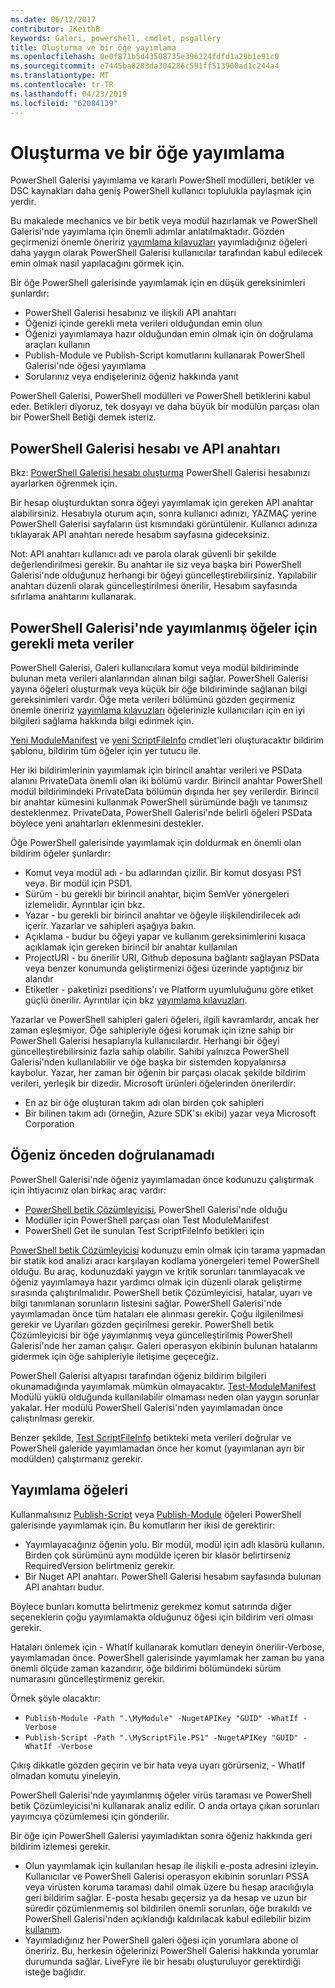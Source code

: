```yaml
---
ms.date: 06/12/2017
contributor: JKeithB
keywords: Galeri, powershell, cmdlet, psgallery
title: Oluşturma ve bir öğe yayımlama
ms.openlocfilehash: 0e0f871b5d43508735e396224fdfd1a29b1e91c0
ms.sourcegitcommit: e7445ba8203da304286c591ff513900ad1c244a4
ms.translationtype: MT
ms.contentlocale: tr-TR
ms.lasthandoff: 04/23/2019
ms.locfileid: "62084139"
---
```

# <a name="creating-and-publishing-an-item"></a>Oluşturma ve bir öğe yayımlama

PowerShell Galerisi yayımlama ve kararlı PowerShell modülleri, betikler ve DSC kaynakları daha geniş PowerShell kullanıcı toplulukla paylaşmak için yerdir.

Bu makalede mechanics ve bir betik veya modül hazırlamak ve PowerShell Galerisi'nde yayımlama için önemli adımlar anlatılmaktadır. Gözden geçirmenizi önemle öneririz [yayımlama kılavuzları](../../concepts/publishing-guidelines.md) yayımladığınız öğeleri daha yaygın olarak PowerShell Galerisi kullanıcılar tarafından kabul edilecek emin olmak nasıl yapılacağını görmek için.

Bir öğe PowerShell galerisinde yayımlamak için en düşük gereksinimleri şunlardır:

- PowerShell Galerisi hesabınız ve ilişkili API anahtarı
- Öğenizi içinde gerekli meta verileri olduğundan emin olun
- Öğenizi yayımlamaya hazır olduğundan emin olmak için ön doğrulama araçları kullanın
- Publish-Module ve Publish-Script komutlarını kullanarak PowerShell Galerisi'nde öğesi yayımlama
- Sorularınız veya endişeleriniz öğeniz hakkında yanıt

PowerShell Galerisi, PowerShell modülleri ve PowerShell betiklerini kabul eder. Betikleri diyoruz, tek dosyayı ve daha büyük bir modülün parçası olan bir PowerShell Betiği demek isteriz.

## <a name="powershell-gallery-account-and-api-key"></a>PowerShell Galerisi hesabı ve API anahtarı

Bkz: [PowerShell Galerisi hesabı oluşturma](/powershell/gallery/how-to/publishing-packages/creating-an-account) PowerShell Galerisi hesabınızı ayarlarken öğrenmek için.

Bir hesap oluşturduktan sonra öğeyi yayımlamak için gereken API anahtar alabilirsiniz. Hesabıyla oturum açın, sonra kullanıcı adınızı, YAZMAÇ yerine PowerShell Galerisi sayfaların üst kısmındaki görüntülenir. Kullanıcı adınıza tıklayarak API anahtarı nerede hesabım sayfasına gideceksiniz.

Not: API anahtarı kullanıcı adı ve parola olarak güvenli bir şekilde değerlendirilmesi gerekir.
Bu anahtar ile siz veya başka biri PowerShell Galerisi'nde olduğunuz herhangi bir öğeyi güncelleştirebilirsiniz.
Yapılabilir anahtarı düzenli olarak güncelleştirilmesi önerilir, Hesabım sayfasında sıfırlama anahtarını kullanarak.

## <a name="required-metadata-for-items-published-to-the-powershell-gallery"></a>PowerShell Galerisi'nde yayımlanmış öğeler için gerekli meta veriler

PowerShell Galerisi, Galeri kullanıcılara komut veya modül bildiriminde bulunan meta verileri alanlarından alınan bilgi sağlar. PowerShell Galerisi yayına öğeleri oluşturmak veya küçük bir öğe bildiriminde sağlanan bilgi gereksinimleri vardır.
Öğe meta verileri bölümünü gözden geçirmeniz önemle öneririz [yayımlama kılavuzları](../../concepts/publishing-guidelines.md) öğelerinizle kullanıcıları için en iyi bilgileri sağlama hakkında bilgi edinmek için.

[Yeni ModuleManifest](/powershell/module/microsoft.powershell.core/new-modulemanifest) ve [yeni ScriptFileInfo](/powershell/module/PowerShellGet/New-ScriptFileInfo) cmdlet'leri oluşturacaktır bildirim şablonu, bildirim tüm öğeler için yer tutucu ile.

Her iki bildirimlerinin yayımlamak için birincil anahtar verileri ve PSData alanını PrivateData önemli olan iki bölümü vardır. Birincil anahtar PowerShell modül bildirimindeki PrivateData bölümün dışında her şey verilerdir. Birincil bir anahtar kümesini kullanmak PowerShell sürümünde bağlı ve tanımsız desteklenmez. PrivateData, PowerShell Galerisi'nde belirli öğeleri PSData böylece yeni anahtarları eklenmesini destekler.


Öğe PowerShell galerisinde yayımlamak için doldurmak en önemli olan bildirim öğeler şunlardır:

- Komut veya modül adı - bu adlarından çizilir. Bir komut dosyası PS1 veya. Bir modül için PSD1.
- Sürüm - bu gerekli bir birincil anahtar, biçim SemVer yönergeleri izlemelidir. Ayrıntılar için bkz.
- Yazar - bu gerekli bir birincil anahtar ve öğeyle ilişkilendirilecek adı içerir.
Yazarlar ve sahipleri aşağıya bakın.
- Açıklama - budur bu öğeyi yapar ve kullanım gereksinimlerini kısaca açıklamak için gereken birincil bir anahtar kullanılan
- ProjectURI - bu önerilir URI, Github deposuna bağlantı sağlayan PSData veya benzer konumunda geliştirmenizi öğesi üzerinde yaptığınız bir alandır
- Etiketler - paketinizi pseditions'ı ve Platform uyumluluğunu göre etiket güçlü önerilir. Ayrıntılar için bkz [yayımlama kılavuzları](../../concepts/publishing-guidelines.md#tag-your-package-with-the-compatible-pseditions-and-platforms).

Yazarlar ve PowerShell sahipleri galeri öğeleri, ilgili kavramlardır, ancak her zaman eşleşmiyor. Öğe sahipleriyle öğesi korumak için izne sahip bir PowerShell Galerisi hesaplarıyla kullanıcılardır. Herhangi bir öğeyi güncelleştirebilirsiniz fazla sahip olabilir. Sahibi yalnızca PowerShell Galerisi'nden kullanılabilir ve öğe başka bir sistemden kopyalanırsa kaybolur. Yazar, her zaman bir öğenin bir parçası olacak şekilde bildirim verileri, yerleşik bir dizedir. Microsoft ürünleri öğelerinden önerilerdir:

- En az bir öğe oluşturan takım adı olan birden çok sahipleri
- Bir bilinen takım adı (örneğin, Azure SDK'sı ekibi) yazar veya Microsoft Corporation


## <a name="pre-validate-your-item"></a>Öğeniz önceden doğrulanamadı

PowerShell Galerisi'nde öğeniz yayımlamadan önce kodunuzu çalıştırmak için ihtiyacınız olan birkaç araç vardır:

- [PowerShell betik Çözümleyicisi](https://www.powershellgallery.com/packages/PSScriptAnalyzer/), PowerShell Galerisi'nde olduğu
- Modüller için PowerShell parçası olan Test ModuleManifest
- PowerShell Get ile sunulan Test ScriptFileInfo betikleri için

[PowerShell betik Çözümleyicisi](https://www.powershellgallery.com/packages/PSScriptAnalyzer/) kodunuzu emin olmak için tarama yapmadan bir statik kod analizi aracı karşılayan kodlama yönergeleri temel PowerShell olduğu. Bu araç, kodunuzdaki yaygın ve kritik sorunları tanımlayacak ve öğeniz yayımlamaya hazır yardımcı olmak için düzenli olarak geliştirme sırasında çalıştırılmalıdır. PowerShell betik Çözümleyicisi, hatalar, uyarı ve bilgi tanımlanan sorunların listesini sağlar. PowerShell Galerisi'nde yayımlamadan önce tüm hataları ele alınması gerekir. Çoğu ilgilenilmesi gerekir ve Uyarıları gözden geçirilmesi gerekir. PowerShell betik Çözümleyicisi bir öğe yayımlanmış veya güncelleştirilmiş PowerShell Galerisi'nde her zaman çalışır. Galeri operasyon ekibinin bulunan hatalarını gidermek için öğe sahipleriyle iletişime geçeceğiz.

PowerShell Galerisi altyapısı tarafından öğeniz bildirim bilgileri okunamadığında yayımlamak mümkün olmayacaktır.
[Test-ModuleManifest](/powershell/module/microsoft.powershell.core/test-modulemanifest) Modülü yüklü olduğunda kullanılabilir olmaması neden olan yaygın sorunlar yakalar. Her modülü PowerShell Galerisi'nden yayımlamadan önce çalıştırılması gerekir.

Benzer şekilde, [Test ScriptFileInfo](/powershell/module/PowerShellGet/test-scriptfileinfo) betikteki meta verileri doğrular ve PowerShell galeride yayımlamadan önce her komut (yayımlanan ayrı bir modülden) çalıştırmanız gerekir.


## <a name="publishing-items"></a>Yayımlama öğeleri

Kullanmalısınız [Publish-Script](/powershell/module/PowerShellGet/publish-script) veya [Publish-Module](/powershell/module/PowerShellGet/publish-module) öğeleri PowerShell galerisinde yayımlamak için. Bu komutların her ikisi de gerektirir:

- Yayımlayacağınız öğenin yolu. Bir modül, modül için adlı klasörü kullanın. Birden çok sürümünü aynı modülde içeren bir klasör belirtirseniz RequiredVersion belirtmeniz gerekir.
- Bir Nuget API anahtarı. PowerShell Galerisi hesabım sayfasında bulunan API anahtarı budur.

Böylece bunları komutta belirtmeniz gerekmez komut satırında diğer seçeneklerin çoğu yayımlamakta olduğunuz öğesi için bildirim veri olması gerekir.

Hataları önlemek için - WhatIf kullanarak komutları deneyin önerilir-Verbose, yayımlamadan önce. PowerShell galerisinde yayımlamak her zaman bu yana önemli ölçüde zaman kazandırır, öğe bildirimi bölümündeki sürüm numarasını güncelleştirmeniz gerekir.

Örnek şöyle olacaktır:

* `Publish-Module -Path ".\MyModule" -NugetAPIKey "GUID" -WhatIf -Verbose`
* `Publish-Script -Path ".\MyScriptFile.PS1" -NugetAPIKey "GUID" -WhatIf -Verbose`

Çıkış dikkatle gözden geçirin ve bir hata veya uyarı görürseniz, - WhatIf olmadan komutu yineleyin.

PowerShell Galerisi'nde yayımlanmış öğeler virüs taraması ve PowerShell betik Çözümleyicisi'ni kullanarak analiz edilir. O anda ortaya çıkan sorunları yayımcıya çözümlemesi için gönderilir.

Bir öğe için PowerShell Galerisi yayımladıktan sonra öğeniz hakkında geri bildirim izlemesi gerekir.

- Olun yayımlamak için kullanılan hesap ile ilişkili e-posta adresini izleyin. Kullanıcılar ve PowerShell Galerisi operasyon ekibinin sorunları PSSA veya virüsten koruma taraması dahil olmak üzere bu hesap aracılığıyla geri bildirim sağlar. E-posta hesabı geçersiz ya da hesap ve uzun bir süredir çözümlenmemiş sol bildirilen önemli sorunları, öğe bırakıldı ve PowerShell Galerisi'nden açıklandığı kaldırılacak kabul edilebilir bizim [kullanım](https://www.powershellgallery.com/policies/Terms).
- Yayımladığınız her PowerShell galeri öğesi için yorumlara abone ol öneririz. Bu, herkesin öğelerinizi PowerShell Galerisi hakkında yorumlar durumunda sağlar. LiveFyre ile bir hesabı oluşturuluyor gerektirdiği isteğe bağlıdır.
